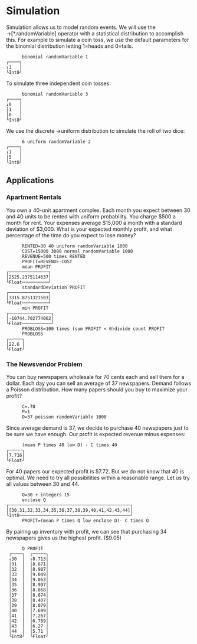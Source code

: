 # Simulation

Simulation allows us to model random events.  We will use the →[*.randomVariable] operator with a
statistical distribution to accomplish this.  For example to simulate a coin toss, we use the
default parameters for the binomial distribution letting 1=heads and 0=tails.

~~~
      binomial randomVariable 1
┌────┐
↓1   │
└Int8┘
~~~

To simulate three independent coin tosses:

~~~
      binomial randomVariable 3
┌────┐
↓0   │
│1   │
│0   │
└Int8┘
~~~

We use the discrete →uniform distribution to simulate the roll of two dice:

~~~
      6 uniform randomVariable 2
┌────┐
↓1   │
│5   │
└Int8┘
~~~

## Applications

### Apartment Rentals

You own a 40-unit apartment complex.  Each month you expect between 30 and 40 units to be rented
with uniform probability. You charge $500 a month for rent. Your expenses average $15,000 a month
with a standard deviation of $3,000. What is your expected monthly profit, and what percentage of
the time do you expect to lose money?

~~~
      RENTED=30 40 uniform randomVariable 1000
      COST=15000 3000 normal randomVariable 1000
      REVENUE=500 times RENTED
      PROFIT=REVENUE-COST
      mean PROFIT
┌───────────────┐
│2525.2375114637│
└Float──────────┘
      standardDeviation PROFIT
┌───────────────┐
│3315.8751321503│
└Float──────────┘
      min PROFIT
┌────────────────┐
│-10744.702774062│
└Float───────────┘
      PROBLOSS=100 times (sum PROFIT < 0)divide count PROFIT
      PROBLOSS
┌─────┐
│22.6 │
└Float┘
~~~

### The Newsvendor Problem

You can buy newspapers wholesale for 70 cents each and sell them for a dollar. Each day you can
sell an average of 37 newspapers.  Demand follows a Poisson distribution. How many papers should
you buy to maximize your profit?

~~~
      C=.70
      P=1
      D=37 poisson randomVariable 1000
~~~

Since average demand is 37, we decide to purchase 40 newspapers just to be sure we have enough.
Our profit is expected revenue minus expenses:

~~~
      (mean P times 40 low D) - C times 40
┌─────┐
│7.716│
└Float┘
~~~

For 40 papers our expected profit is $7.72.  But we do not know that 40 is optimal.  We need to try
all possibilities within a reasonable range.  Let us try all values between 30 and 44.

~~~
      Q=30 + integers 15
      enclose Q
┌──────────────────────────────────────────────┐
│[30,31,32,33,34,35,36,37,38,39,40,41,42,43,44]│
└Int8──────────────────────────────────────────┘
      PROFIT=(mean P times Q low enclose D)- C times Q
~~~

By pairing up inventory with profit, we can see that purchasing 34 newspapers gives us the highest
profit. ($9.05)

~~~
      Q PROFIT
 ┌────┐  ┌─────┐
 ↓30  │  ↓8.713│
 │31  │  │8.871│
 │32  │  │8.987│
 │33  │  │9.049│
 │34  │  │9.053│
 │35  │  │8.997│
 │36  │  │8.868│
 │37  │  │8.674│
 │38  │  │8.407│
 │39  │  │8.079│
 │40  │  │7.699│
 │41  │  │7.267│
 │42  │  │6.789│
 │43  │  │6.27 │
 │44  │  │5.71 │
 └Int8┘  └Float┘
~~~

